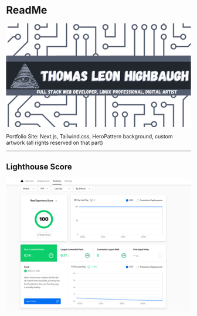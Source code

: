 # ReadMe

![twitter card](public/static/images/twitter-card.png)

Portfolio Site: Next.js, Tailwind.css, HeroPattern background, custom artwork (all rights reserved on that part)

---

## Lighthouse Score

![Lighthouse Score](public/static/images/lighthouse.png)
